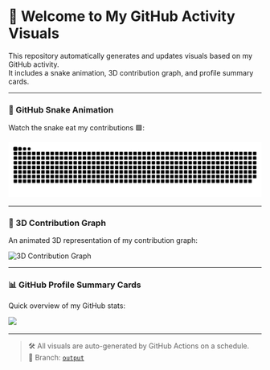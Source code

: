 # 🧩 Welcome to My GitHub Activity Visuals

This repository automatically generates and updates visuals based on my GitHub activity.  
It includes a snake animation, 3D contribution graph, and profile summary cards.

---

### 🐍 GitHub Snake Animation

Watch the snake eat my contributions 🟩:

![GitHub Snake Animation](https://github.com/Opanasenko-Mykhailo/github-activity-visuals/raw/output/github-snake.svg)

---

### 🧊 3D Contribution Graph

An animated 3D representation of my contribution graph:

![3D Contribution Graph](https://github.com/Opanasenko-Mykhailo/github-activity-visuals/blob/output/profile-3d-contrib/profile-green-animate.svg)

---

### 📊 GitHub Profile Summary Cards

Quick overview of my GitHub stats:

![](https://raw.githubusercontent.com/Opanasenko-Mykhailo/github-activity-visuals/output/github_dark/0-profile-details.svg)

---

> 🛠 All visuals are auto-generated by GitHub Actions on a schedule.  
> 📁 Branch: [`output`](https://github.com/Opanasenko-Mykhailo/github-activity-visuals/tree/output)
